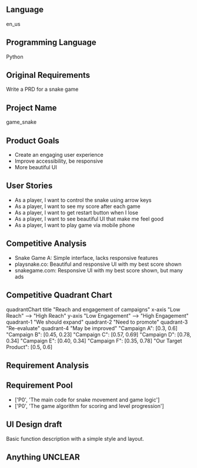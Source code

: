 ## Language

en_us

## Programming Language

Python

## Original Requirements

Write a PRD for a snake game

## Project Name

game_snake

## Product Goals

- Create an engaging user experience
- Improve accessibility, be responsive
- More beautiful UI

## User Stories

- As a player, I want to control the snake using arrow keys
- As a player, I want to see my score after each game
- As a player, I want to get restart button when I lose
- As a player, I want to see beautiful UI that make me feel good
- As a player, I want to play game via mobile phone

## Competitive Analysis

- Snake Game A: Simple interface, lacks responsive features
- playsnake.co: Beautiful and responsive UI with my best score shown
- snakegame.com: Responsive UI with my best score shown, but many ads

## Competitive Quadrant Chart

quadrantChart
    title "Reach and engagement of campaigns"
    x-axis "Low Reach" --> "High Reach"
    y-axis "Low Engagement" --> "High Engagement"
    quadrant-1 "We should expand"
    quadrant-2 "Need to promote"
    quadrant-3 "Re-evaluate"
    quadrant-4 "May be improved"
    "Campaign A": [0.3, 0.6]
    "Campaign B": [0.45, 0.23]
    "Campaign C": [0.57, 0.69]
    "Campaign D": [0.78, 0.34]
    "Campaign E": [0.40, 0.34]
    "Campaign F": [0.35, 0.78]
    "Our Target Product": [0.5, 0.6]

## Requirement Analysis



## Requirement Pool

- ['P0', 'The main code for snake movement and game logic']
- ['P0', 'The game algorithm for scoring and level progression']

## UI Design draft

Basic function description with a simple style and layout.

## Anything UNCLEAR



